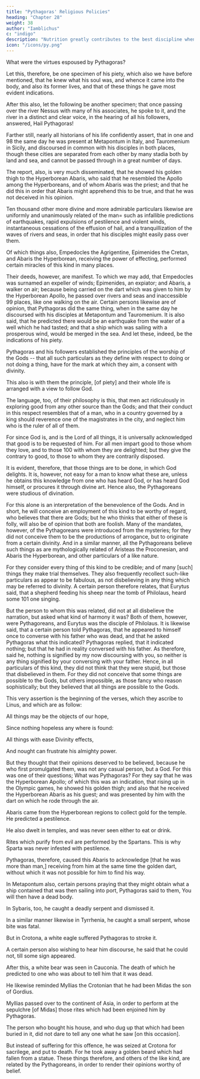 ```yaml
---
title: "Pythagoras' Religious Policies"
heading: "Chapter 28"
weight: 38
author: "Iamblichus"
c: "indigo"
description: "Nutrition greatly contributes to the best discipline when properly used"
icon: "/icons/py.png"
---
```



What were the virtues espoused by Pythagoras?
<!-- That which follows after this, we shall no longer discuss generally, but direct our attention particularly to the works resulting from the virtues of Pythagoras. And we shall begin in the first place from the Gods, as it is usual to do, and endeavour to exhibit his piety, and the admirable works which he performed.  -->

Let this, therefore, be one specimen of his piety, which also we have before mentioned, that he knew what his soul was, and whence it came into the body, and also its former lives, and that of these things he gave most evident indications. 

After this also, let the following be another specimen; that once passing over the river Nessus with many of his associates, he spoke to it, and the river in a distinct and clear voice, in the hearing of all his followers, answered, Hail Pythagoras!

Farther still, nearly all historians of his life confidently assert, that in one and 98 the same day he was present at Metapontum in Italy, and Tauromenium in Sicily, and discoursed in common with his disciples in both places, though these cities are separated from each other by many stadia both by land and sea, and cannot be passed through in a great number of days. 

The report, also, is very much disseminated, that he showed his golden thigh to the Hyperborean Abaris, who said that he resembled the Apollo among the Hyperboreans, and of whom Abaris was the priest; and that he did this in order that Abaris might apprehend this to be true, and that he was not deceived in his opinion. 

Ten thousand other more divine and more admirable particulars likewise are uniformly and unanimously related of the man= such as infallible predictions of earthquakes, rapid expulsions of pestilence and violent winds, instantaneous cessations of the effusion of hail, and a tranquillization of the waves of rivers and seas, in order that his disciples might easily pass over them. 

Of which things also, Empedocles the Agrigentine, Epimenides the Cretan, and Abaris the Hyperborean, receiving the power of effecting, performed certain miracles of this kind in many places. 

Their deeds, however, are manifest. To which we may add, that Empedocles was surnamed an expeller of winds; Epimenides, an expiator; and Abaris, a walker on air; because being carried on the dart which was given to him by the Hyperborean Apollo, he passed over rivers and seas and inaccessible 99 places, like one walking on the air. Certain persons likewise are of opinion, that Pythagoras did the same thing, when in the same day he discoursed with his disciples at Metapontum and Tauromenium. It is also said, that he predicted there would be an earthquake from the water of a well which he had tasted; and that a ship which was sailing with a prosperous wind, would be merged in the sea. And let these, indeed, be the indications of his piety.

Pythagoras and his followers established the principles of the worship of the Gods -- that all such particulars as they define with respect to doing or not doing a thing, have for the mark at which they aim, a consent with divinity.

This also is with them the principle, [of piety] and their whole life is arranged with a view to follow God. 

The language, too, of their philosophy is this, that men act ridiculously in exploring good from any other source than the Gods; and that their conduct in this respect resembles that of a man, who in a country governed by a king should reverence one of the magistrates in the city, and neglect him who is the ruler of all of them. 

<!-- For they were of opinion that such was the conduct of mankind. --> For since God is, and is the Lord of all things, it is universally acknowledged that good is to be requested of him. For all men impart good to those whom they love, and to those 100 with whom they are delighted; but they give the contrary to good, to those to whom they are contrarily disposed. 

It is evident, therefore, that those things are to be done, in which God delights. It is, however, not easy for a man to know what these are, unless he obtains this knowledge from one who has heard God, or has heard God himself, or procures it through divine art. Hence also, the Pythagoreans were studious of divination. 

For this alone is an interpretation of the benevolence of the Gods. And in short, he will conceive an employment of this kind to be worthy of regard, who believes that there are Gods; but he who thinks that either of these is folly, will also be of opinion that both are foolish. Many of the mandates, however, of the Pythagoreans were introduced from the mysteries; for they did not conceive them to be the productions of arrogance, but to originate from a certain divinity. And in a similar manner, all the Pythagoreans believe such things as are mythologically related of Aristeas the Proconesian, and Abaris the Hyperborean, and other particulars of a like nature. 

For they consider every thing of this kind to be credible; and of many [such] things they make trial themselves. They also frequently recollect such-like particulars as appear to be fabulous, as not disbelieving in any thing which may be referred to divinity. A certain person therefore relates, that Eurytus said, that a shepherd feeding his sheep near the tomb of Philolaus, heard some 101 one singing. 

But the person to whom this was related, did not at all disbelieve the narration, but asked what kind of harmony it was? Both of them, however, were Pythagoreans, and Eurytus was the disciple of Philolaus. It is likewise said, that a certain person told Pythagoras, that he appeared to himself once to converse with his father who was dead, and that he asked Pythagoras what this indicated? Pythagoras replied, that it indicated nothing; but that he had in reality conversed with his father. As therefore, said he, nothing is signified by my now discoursing with you, so neither is any thing signified by your conversing with your father. Hence, in all particulars of this kind, they did not think that they were stupid, but those that disbelieved in them. For they did not conceive that some things are possible to the Gods, but others impossible, as those fancy who reason sophistically; but they believed that all things are possible to the Gods.

This very assertion is the beginning of the verses, which they ascribe to Linus, and which are as follow:

All things may be the objects of our hope,

Since nothing hopeless any where is found:

All things with ease Divinity effects,

And nought can frustrate his almighty power.

But they thought that their opinions deserved to be believed, because he who first promulgated them, was not any casual person, but a God. For this was one of their questions; What was Pythagoras? For they say that he was the Hyperborean Apollo; of which this was an indication, that rising up in the Olympic games, he showed his golden thigh; and also that he received the Hyperborean Abaris as his guest; and was presented by him with the dart on which he rode through the air. 



Abaris came from the Hyperborean regions to collect gold for the temple. He predicted a pestilence. 

He also dwelt in temples, and was never seen either to eat or drink. 

Rites which purify from evil are performed by the Spartans. This is why Sparta was never infested with pestilence. 

Pythagoras, therefore, caused this Abaris to acknowledge [that he was more than man,] receiving from him at the same time the golden dart, without which it was not possible for him to find his way. 

In Metapontum also, certain persons praying that they might obtain what a ship contained that was then sailing into port, Pythagoras said to them, You will then have a dead body. 

In Sybaris, too, he caught a deadly serpent and dismissed it. 

In a similar manner likewise in Tyrrhenia, he caught a small serpent, whose bite was fatal. 

But in Crotona, a white eagle suffered Pythagoras to stroke it. 

A certain person also wishing to hear him discourse, he said that he could not, till some sign appeared.

After this, a white bear was seen in Cauconia.  The death of which he predicted to one who was about to tell him that it was dead. 

He likewise reminded Myllias the Crotonian that he had been Midas the son of Gordius.

Myllias passed over to the continent of Asia, in order to perform at the sepulchre [of Midas] those rites which had been enjoined him by Pythagoras.

The person who bought his house, and who dug up that which had been buried in it, did not dare to tell any one what he saw [on this occasion]. 

But instead of suffering for this offence, he was seized at Crotona for sacrilege, and put to death. For he took away a golden beard which had fallen from a statue. These things therefore, and others of the like kind, are related by the Pythagoreans, in order to render their opinions worthy of belief. 

<!-- And as these are acknowledged to be true, and it is impossible they should have happened to one man, they consequently think it is clear, that what is related of Pythagoras, should be received as pertaining to a being superior to man, and not to a mere man. This also is the meaning of their enigmatical assertion, that man, bird, and another third thing, are bipeds. For the third thing is Pythagoras. Such, therefore, was Pythagoras on account of his piety, and such he was truly thought to be. -->